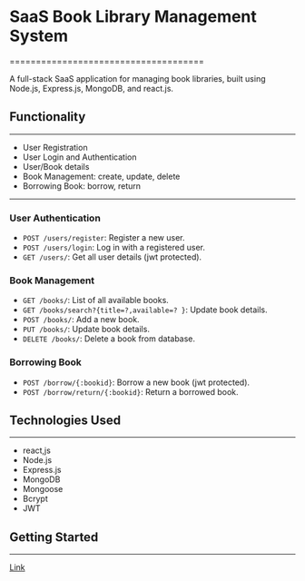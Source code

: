 # SaaS Book Library Management System
=====================================

A full-stack SaaS application for managing book libraries, built using Node.js, Express.js, MongoDB, and react.js.

## Functionality
---------------

* User Registration
* User Login and Authentication
* User/Book details
* Book Management: create, update, delete
* Borrowing Book: borrow, return

-----------------

### User Authentication

* `POST /users/register`: Register a new user.
* `POST /users/login`: Log in with a registered user.
* `GET /users/`: Get all user details (jwt protected).

### Book Management

* `GET /books/`: List of all available books.
* `GET /books/search?{title=?,available=? }`: Update book details.
* `POST /books/`: Add a new book.
* `PUT /books/`: Update book details.
* `DELETE /books/`: Delete a book from database.

### Borrowing Book

* `POST /borrow/{:bookid}`: Borrow a new book (jwt protected).
* `POST /borrow/return/{:bookid}`: Return a borrowed book.

## Technologies Used
--------------------
* react,js
* Node.js
* Express.js
* MongoDB
* Mongoose
* Bcrypt
* JWT

## Getting Started
---------------

[Link](llibrary-management-hgbhfl5pq-bentlyms-projects.vercel.app)
